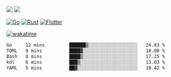 [![](https://img.shields.io/badge/Windows_11-Pro-292e33?style=flat-square&logo=windows&logoColor=ffffff)](https://www.microsoft.com/en-us/windows/)
[![](https://img.shields.io/badge/macOS-Sonoma-292e33?style=flat-square&logo=apple&logoColor=ffffff)](https://www.apple.com/macbook-pro/) 

[![Go](https://img.shields.io/badge/-Go-DEA584?style=flat&logo=go&logoColor=000000)](https://golang.org/)
[![Rust](https://img.shields.io/badge/-Rust-DEA584?style=flat&logo=rust&logoColor=000000)](https://www.rust-lang.org)
[![Flutter](https://img.shields.io/badge/-Flutter-DEA584?style=flat&logo=flutter&logoColor=000000)](https://flutter.dev/)

[![wakatime](https://wakatime.com/badge/user/9bb0c784-91ca-4b5c-8e9c-b13ece0f7b09.svg)](https://wakatime.com/@9bb0c784-91ca-4b5c-8e9c-b13ece0f7b09)


<!--START_SECTION:waka-->

```txt
Go     12 mins         ██████▒░░░░░░░░░░░░░░░░░░   24.83 %
TOML   9 mins          ████▓░░░░░░░░░░░░░░░░░░░░   18.08 %
Bash   8 mins          ████▒░░░░░░░░░░░░░░░░░░░░   17.25 %
kdl    6 mins          ███▒░░░░░░░░░░░░░░░░░░░░░   13.03 %
YAML   5 mins          ██▓░░░░░░░░░░░░░░░░░░░░░░   10.42 %
```

<!--END_SECTION:waka-->
